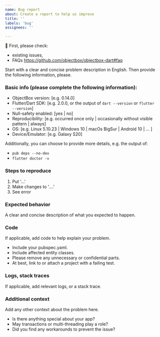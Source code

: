 ```yaml
---
name: Bug report
about: Create a report to help us improve
title: ''
labels: 'bug'
assignees: ''

---
```


:rotating_light: First, please check:

- existing issues,
- FAQs https://github.com/objectbox/objectbox-dart#faq

Start with a clear and concise problem description in English. Then provide the following information, please.

### Basic info (please complete the following information):

- ObjectBox version: [e.g. 0.14.0]
- Flutter/Dart SDK: [e.g. 2.0.0, or the output of `dart --version` or `flutter --version`]
- Null-safety enabled: [yes | no]
- Reproducibility: [e.g. occurred once only | occasionally without visible pattern | always]
- OS: [e.g. Linux 5.10.23 | Windows 10 | macOs BigSur | Android 10 | ... ]
- Device/Emulator: [e.g. Galaxy S20]

Additionally, you can choose to provide more details, e.g. the output of:

* `pub deps --no-dev`
* `flutter doctor -v`

### Steps to reproduce

1. Put '...'
2. Make changes to '....'
3. See error

### Expected behavior

A clear and concise description of what you expected to happen.

### Code

If applicable, add code to help explain your problem.

- Include your pubspec.yaml.
- Include affected entity classes.
- Please remove any unnecessary or confidential parts.
- At best, link to or attach a project with a failing test.

### Logs, stack traces

If applicable, add relevant logs, or a stack trace.

### Additional context

Add any other context about the problem here.

- Is there anything special about your app?
- May transactions or multi-threading play a role?
- Did you find any workarounds to prevent the issue?
